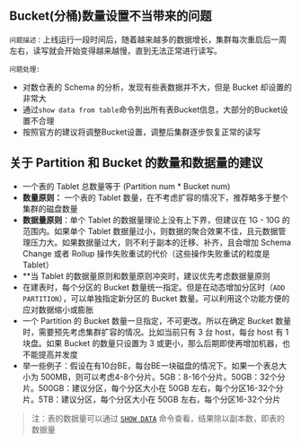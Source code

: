 
## Bucket(分桶)数量设置不当带来的问题

`问题描述：`上线运行一段时间后，随着越来越多的数据增长，集群每次重启后一周左右，读写就会开始变得越来越慢，直到无法正常进行读写。

`问题处理:` 
- 对数仓表的 Schema 的分析，发现有些表数据并不大，但是 Bucket 却设置的非常大
- 通过`show data from table`命令列出所有表Bucket信息，大部分的Bucket设置不合理
- 按照官方的建议将调整Bucket设置，调整后集群逐步恢复正常的读写


## 关于 Partition 和 Bucket 的数量和数据量的建议

* 一个表的 Tablet 总数量等于 (Partition num * Bucket num)
*  **数量原则：** 一个表的 Tablet 数量，在不考虑扩容的情况下，推荐略多于整个集群的磁盘数量
*  **数据量原则**：单个 Tablet 的数据量理论上没有上下界，但建议在 1G - 10G 的范围内。如果单个 Tablet 数据量过小，则数据的聚合效果不佳，且元数据管理压力大。如果数据量过大，则不利于副本的迁移、补齐，且会增加 Schema Change 或者 Rollup 操作失败重试的代价（这些操作失败重试的粒度是 Tablet）
* **当 Tablet 的数据量原则和数量原则冲突时，建议优先考虑数据量原则
* 在建表时，每个分区的 Bucket 数量统一指定。但是在动态增加分区时（`ADD PARTITION`），可以单独指定新分区的 Bucket 数量。可以利用这个功能方便的应对数据缩小或膨胀
* 一个 Partition 的 Bucket 数量一旦指定，不可更改。所以在确定 Bucket 数量时，需要预先考虑集群扩容的情况。比如当前只有 3 台 host，每台 host 有 1 块盘。如果 Bucket 的数量只设置为 3 或更小，那么后期即使再增加机器，也不能提高并发度
* 举一些例子：假设在有10台BE，每台BE一块磁盘的情况下。如果一个表总大小为 500MB，则可以考虑4-8个分片。5GB：8-16个分片。50GB：32个分片。500GB：建议分区，每个分区大小在 50GB 左右，每个分区16-32个分片。5TB：建议分区，每个分区大小在 50GB 左右，每个分区16-32个分片

 > 注：表的数据量可以通过 [`SHOW DATA`](https://doris.apache.org/zh-CN/docs/dev/sql-manual/sql-reference/Show-Statements/SHOW-DATA) 命令查看，结果除以副本数，即表的数据量
 
 






